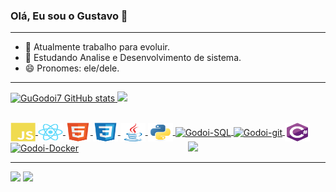 ### Olá, Eu sou o Gustavo 👋
__________________________________________________________________________________________________________________________________________

- 🔭 Atualmente trabalho para evoluir.
- 🌱 Estudando Analise e Desenvolvimento de sistema.
- 😄 Pronomes: ele/dele.
__________________________________________________________________________________________________________________________________________
<div>
  <a href="https://github.com/GuGodoi7">
    
  ![GuGodoi7 GitHub stats](https://github-readme-stats.vercel.app/api?username=GuGodoi7&show_icons=true&theme=highcontrast)
  <img height="180em" src="https://github-readme-stats.vercel.app/api/top-langs/?username=GuGodoi7&layout=compact&langs_count=7&theme=highcontrast"/>
</div>

<div style="display: inline_block"><br>
  <img align="center" alt="Godoi-Js" height="30" width="40" src="https://raw.githubusercontent.com/devicons/devicon/master/icons/javascript/javascript-plain.svg">
  <img align="center" alt="Godoi-React" height="30" width="40" src="https://raw.githubusercontent.com/devicons/devicon/master/icons/react/react-original.svg">
  <img align="center" alt="Godoi-HTML" height="30" width="40" src="https://raw.githubusercontent.com/devicons/devicon/master/icons/html5/html5-original.svg">
  <img align="center" alt="Godoi-CSS" height="30" width="40" src="https://raw.githubusercontent.com/devicons/devicon/master/icons/css3/css3-original.svg">
  <img align="center" alt="Godoi-Java" height="30" width="40" src="https://raw.githubusercontent.com/devicons/devicon/master/icons/java/java-original.svg">
  <img align="center" alt="Godoi-Python" height="30" width="40" src="https://raw.githubusercontent.com/devicons/devicon/master/icons/python/python-original.svg">
  <img align="center" alt="Godoi-SQL" height="30" width="40" src="https://cdn.jsdelivr.net/gh/devicons/devicon@latest/icons/azuresqldatabase/azuresqldatabase-original.svg">
  <img align="center" alt="Godoi-git" height="30" width="40" src="https://user-images.githubusercontent.com/25181517/192108372-f71d70ac-7ae6-4c0d-8395-51d8870c2ef0.png"/>
  <img align="center" alt="Godoi-Csharp" height="30" width="40" src="https://raw.githubusercontent.com/devicons/devicon/master/icons/csharp/csharp-original.svg">
  <img align="center" alt="Godoi-Docker" height="30" width="40" src="https://cdn.jsdelivr.net/gh/devicons/devicon@latest/icons/docker/docker-original.svg">
  <img src="https://joaoprogramador.com.br/img/dev1.png" width="220px" min-width="220px" max-width="220px" align="right" >
</div>

____________________________________________________________________________________________________________________

<div>
  <a href = "mailto:gustavogodoi772@gmail.com"><img src="https://img.shields.io/badge/-Gmail-%23333?style=for-the-badge&logo=gmail&logoColor=white" target="_blank"></a>
<a href="https://www.linkedin.com/in/gustavo-godoi/" target="_blank"><img src="https://img.shields.io/badge/-LinkedIn-%230077B5?style=for-the-badge&logo=linkedin&logoColor=white" 
  target="_blank"></a>
</div>

